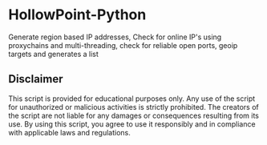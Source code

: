 # HollowPoint-Python
Generate region based IP addresses, Check for online IP's using proxychains and multi-threading, check for reliable open ports, geoip targets and generates a list

## Disclaimer
This script is provided for educational purposes only. Any use of the script for unauthorized or malicious activities is strictly prohibited. The creators of the script are not liable for any damages or consequences resulting from its use. By using this script, you agree to use it responsibly and in compliance with applicable laws and regulations.
